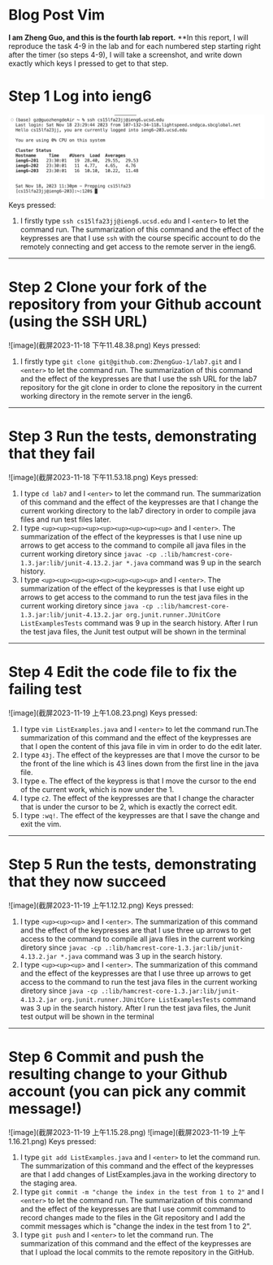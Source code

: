# Blog Post Vim
**I am Zheng Guo, and this is the fourth lab report.**
**In this report, I will reproduce the task 4-9 in the lab and for each numbered step starting right after the timer (so steps 4-9), I will take a screenshot, and write down exactly which keys I pressed to get to that step. 
# Step 1 Log into ieng6
![image](image.png)
Keys pressed: 
1. I firstly type `ssh cs15lfa23jj@ieng6.ucsd.edu` and I `<enter>` to let the command run. The summarization of this command and the effect of the keypresses are that I use `ssh` with the course specific account to do the remotely connecting and get access to the remote server in the ieng6.

---

# Step 2 Clone your fork of the repository from your Github account (using the SSH URL)
![image](截屏2023-11-18 下午11.48.38.png)
Keys pressed:
1. I firstly type `git clone git@github.com:ZhengGuo-1/lab7.git` and I `<enter>` to let the command run. The summarization of this command and the effect of the keypresses are that I use the ssh URL for the lab7 repository for the git clone in order to clone the repository in the current working directory in the remote server in the ieng6.

---

# Step 3 Run the tests, demonstrating that they fail
![image](截屏2023-11-18 下午11.53.18.png)
Keys pressed:
1. I type `cd lab7` and I `<enter>` to let the command run. The summarization of this command and the effect of the keypresses are that I change the current working directory to the lab7 directory in order to compile java files and run test files later. 
2. I type `<up><up><up><up><up><up><up><up><up>` and I `<enter>`. The summarization of the effect of the keypresses is that I use nine up arrows to get access to the command to compile all java files in the current working diretory since `javac -cp .:lib/hamcrest-core-1.3.jar:lib/junit-4.13.2.jar *.java` command was 9 up in the search history.
3. I type  `<up><up><up><up><up><up><up><up>` and I `<enter>`. The summarization of the effect of the keypresses is that I use eight up arrows to get access to the command to run the test java files in the current working diretory since `java -cp .:lib/hamcrest-core-1.3.jar:lib/junit-4.13.2.jar org.junit.runner.JUnitCore ListExamplesTests` command was 9 up in the search history. After I run the test java files, the Junit test output will be shown in the terminal

---

# Step 4 Edit the code file to fix the failing test
![image](截屏2023-11-19 上午1.08.23.png)
Keys pressed:
1. I type `vim ListExamples.java` and I `<enter>` to let the command run.The summarization of this command and the effect of the keypresses are that I open the content of this java file in vim in order to do the edit later.
2. I type `43j`. The effect of the keypresses are that I move the cursor to be the front of the line which is 43 lines down from the first line in the java file.
3. I type `e`. The effect of the keypress is that I move the cursor to the end of the current work, which is now under the 1.
4. I type `c2`. The effect of the keypresses are that I change the character that is under the cursor to be 2, which is exactly the correct edit.
5. I type `:wq!`. The effect of the keypresses are that I save the change and exit the vim.

---

# Step 5 Run the tests, demonstrating that they now succeed
![image](截屏2023-11-19 上午1.12.12.png)
Keys pressed:
1. I type `<up><up><up>` and I `<enter>`. The summarization of this command and the effect of the keypresses are that I use three up arrows to get access to the command to compile all java files in the current working diretory since `javac -cp .:lib/hamcrest-core-1.3.jar:lib/junit-4.13.2.jar *.java` command was 3 up in the search history.
2. I type  `<up><up><up>` and I `<enter>`. The summarization of this command and the effect of the keypresses are that I use three up arrows to get access to the command to run the test java files in the current working diretory since `java -cp .:lib/hamcrest-core-1.3.jar:lib/junit-4.13.2.jar org.junit.runner.JUnitCore ListExamplesTests` command was 3 up in the search history. After I run the test java files, the Junit test output will be shown in the terminal

---

# Step 6 Commit and push the resulting change to your Github account (you can pick any commit message!)
![image](截屏2023-11-19 上午1.15.28.png)
![image](截屏2023-11-19 上午1.16.21.png)
Keys pressed:
1. I type `git add ListExamples.java` and I `<enter>` to let the command run. The summarization of this command and the effect of the keypresses are that I add changes of ListExamples.java in the working directory to the staging area.
2. I type `git commit -m "change the index in the test from 1 to 2"` and I `<enter>` to let the command run. The summarization of this command and the effect of the keypresses are that I use commit command to record changes made to the files in the Git repository and I add the commit messages which is "change the index in the test from 1 to 2".
3. I type `git push` and I `<enter>` to let the command run. The summarization of this command and the effect of the keypresses are that I upload the local commits to the remote repository in the GitHub. 
